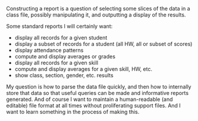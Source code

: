 Constructing a report is a question of selecting some
slices of the data in a class file, possibly manipulating
it, and outputting a display of the results.

Some standard reports I will certainly want:
 * display all records for a given student
 * display a subset of records for a student (all HW, all or subset of scores)
 * display attendance patterns
 * compute and display averages or grades
 * display all records for a given skill
 * compute and display averages for a given skill, HW, etc.
 * show class, section, gender, etc. results


My question is how to parse the data file quickly, and then how to
internally store that data so that useful queries can be made
and informative reports generated.  And of course I want to maintain
a human-readable (and editable) file format at all times without
proliferating support files. And I want to learn something
in the process of making this.



